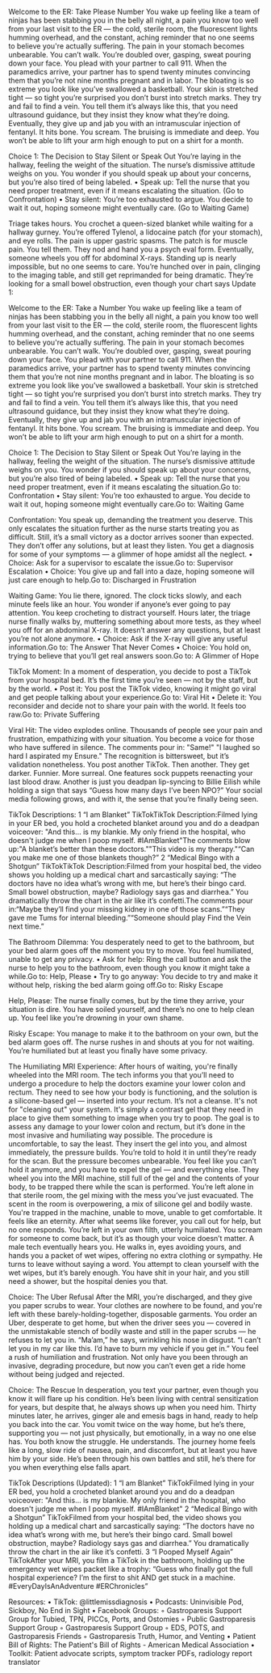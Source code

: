 Welcome to the ER: Take Please Number
You wake up feeling like a team of ninjas has been stabbing you in the belly all night, a pain you know too well from your last visit to the ER — the cold, sterile room, the fluorescent lights humming overhead, and the constant, aching reminder that no one seems to believe you're actually suffering.
The pain in your stomach becomes unbearable. You can’t walk. You’re doubled over, gasping, sweat pouring down your face. You plead with your partner to call 911.
When the paramedics arrive, your partner has to spend twenty minutes convincing them that you’re not nine months pregnant and in labor. The bloating is so extreme you look like you’ve swallowed a basketball. Your skin is stretched tight — so tight you’re surprised you don’t burst into stretch marks.
They try and fail to find a vein. You tell them it’s always like this, that you need ultrasound guidance, but they insist they know what they’re doing. Eventually, they give up and jab you with an intramuscular injection of fentanyl. It hits bone. You scream.
The bruising is immediate and deep. You won’t be able to lift your arm high enough to put on a shirt for a month.

Choice 1: The Decision to Stay Silent or Speak Out
You’re laying in the hallway, feeling the weight of the situation. The nurse’s dismissive attitude weighs on you. You wonder if you should speak up about your concerns, but you’re also tired of being labeled.
	•	Speak up: Tell the nurse that you need proper treatment, even if it means escalating the situation. (Go to Confrontation)
	•	Stay silent: You’re too exhausted to argue. You decide to wait it out, hoping someone might eventually care. (Go to Waiting Game)

Triage takes hours. You crochet a queen-sized blanket while waiting for a hallway gurney. You’re offered Tylenol, a lidocaine patch (for your stomach), and eye rolls. The pain is upper gastric spasms. The patch is for muscle pain. You tell them. They nod and hand you a psych eval form.
Eventually, someone wheels you off for abdominal X-rays. Standing up is nearly impossible, but no one seems to care. You’re hunched over in pain, clinging to the imaging table, and still get reprimanded for being dramatic. They’re looking for a small bowel obstruction, even though your chart says 
Update 1:

Welcome to the ER: Take a Number
You wake up feeling like a team of ninjas has been stabbing you in the belly all night, a pain you know too well from your last visit to the ER — the cold, sterile room, the fluorescent lights humming overhead, and the constant, aching reminder that no one seems to believe you're actually suffering.
The pain in your stomach becomes unbearable. You can’t walk. You’re doubled over, gasping, sweat pouring down your face. You plead with your partner to call 911.
When the paramedics arrive, your partner has to spend twenty minutes convincing them that you’re not nine months pregnant and in labor. The bloating is so extreme you look like you’ve swallowed a basketball. Your skin is stretched tight — so tight you’re surprised you don’t burst into stretch marks.
They try and fail to find a vein. You tell them it’s always like this, that you need ultrasound guidance, but they insist they know what they’re doing. Eventually, they give up and jab you with an intramuscular injection of fentanyl. It hits bone. You scream.
The bruising is immediate and deep. You won’t be able to lift your arm high enough to put on a shirt for a month.

Choice 1: The Decision to Stay Silent or Speak Out
You’re laying in the hallway, feeling the weight of the situation. The nurse’s dismissive attitude weighs on you. You wonder if you should speak up about your concerns, but you’re also tired of being labeled.
	•	Speak up: Tell the nurse that you need proper treatment, even if it means escalating the situation.Go to: Confrontation
	•	Stay silent: You’re too exhausted to argue. You decide to wait it out, hoping someone might eventually care.Go to: Waiting Game

Confrontation:
You speak up, demanding the treatment you deserve. This only escalates the situation further as the nurse starts treating you as difficult. Still, it’s a small victory as a doctor arrives sooner than expected. They don’t offer any solutions, but at least they listen. You get a diagnosis for some of your symptoms — a glimmer of hope amidst all the neglect.
	•	Choice: Ask for a supervisor to escalate the issue.Go to: Supervisor Escalation
	•	Choice: You give up and fall into a daze, hoping someone will just care enough to help.Go to: Discharged in Frustration

Waiting Game:
You lie there, ignored. The clock ticks slowly, and each minute feels like an hour. You wonder if anyone’s ever going to pay attention. You keep crocheting to distract yourself.
Hours later, the triage nurse finally walks by, muttering something about more tests, as they wheel you off for an abdominal X-ray. It doesn’t answer any questions, but at least you’re not alone anymore.
	•	Choice: Ask if the X-ray will give any useful information.Go to: The Answer That Never Comes
	•	Choice: You hold on, trying to believe that you’ll get real answers soon.Go to: A Glimmer of Hope

TikTok Moment:
In a moment of desperation, you decide to post a TikTok from your hospital bed. It’s the first time you’re seen — not by the staff, but by the world.
	•	Post it: You post the TikTok video, knowing it might go viral and get people talking about your experience.Go to: Viral Hit
	•	Delete it: You reconsider and decide not to share your pain with the world. It feels too raw.Go to: Private Suffering

Viral Hit:
The video explodes online. Thousands of people see your pain and frustration, empathizing with your situation. You become a voice for those who have suffered in silence. The comments pour in: "Same!" "I laughed so hard I aspirated my Ensure." The recognition is bittersweet, but it’s validation nonetheless.
You post another TikTok. Then another. They get darker. Funnier. More surreal. One features sock puppets reenacting your last blood draw. Another is just you deadpan lip-syncing to Billie Eilish while holding a sign that says “Guess how many days I’ve been NPO?”
Your social media following grows, and with it, the sense that you’re finally being seen.

TikTok Descriptions:
	1	“I am Blanket” TikTokTikTok Description:Filmed lying in your ER bed, you hold a crocheted blanket around you and do a deadpan voiceover: "And this... is my blankie. My only friend in the hospital, who doesn't judge me when I poop myself. #IAmBlanket"The comments blow up:"A blanket’s better than these doctors.""This video is my therapy."“Can you make me one of those blankets though?”
	2	“Medical Bingo with a Shotgun” TikTokTikTok Description:Filmed from your hospital bed, the video shows you holding up a medical chart and sarcastically saying: “The doctors have no idea what’s wrong with me, but here’s their bingo card. Small bowel obstruction, maybe? Radiology says gas and diarrhea.” You dramatically throw the chart in the air like it’s confetti.The comments pour in:“Maybe they’ll find your missing kidney in one of those scans.”“They gave me Tums for internal bleeding.”“Someone should play Find the Vein next time.”

The Bathroom Dilemma:
You desperately need to get to the bathroom, but your bed alarm goes off the moment you try to move. You feel humiliated, unable to get any privacy.
	•	Ask for help: Ring the call button and ask the nurse to help you to the bathroom, even though you know it might take a while.Go to: Help, Please
	•	Try to go anyway: You decide to try and make it without help, risking the bed alarm going off.Go to: Risky Escape

Help, Please:
The nurse finally comes, but by the time they arrive, your situation is dire. You have soiled yourself, and there’s no one to help clean up. You feel like you’re drowning in your own shame.

Risky Escape:
You manage to make it to the bathroom on your own, but the bed alarm goes off. The nurse rushes in and shouts at you for not waiting. You’re humiliated but at least you finally have some privacy.

The Humiliating MRI Experience:
After hours of waiting, you're finally wheeled into the MRI room. The tech informs you that you’ll need to undergo a procedure to help the doctors examine your lower colon and rectum. They need to see how your body is functioning, and the solution is a silicone-based gel — inserted into your rectum.
It’s not a cleanse. It's not for "cleaning out" your system. It's simply a contrast gel that they need in place to give them something to image when you try to poop. The goal is to assess any damage to your lower colon and rectum, but it’s done in the most invasive and humiliating way possible.
The procedure is uncomfortable, to say the least. They insert the gel into you, and almost immediately, the pressure builds. You’re told to hold it in until they’re ready for the scan. But the pressure becomes unbearable. You feel like you can’t hold it anymore, and you have to expel the gel — and everything else. They wheel you into the MRI machine, still full of the gel and the contents of your body, to be trapped there while the scan is performed.
You’re left alone in that sterile room, the gel mixing with the mess you’ve just evacuated. The scent in the room is overpowering, a mix of silicone gel and bodily waste. You're trapped in the machine, unable to move, unable to get comfortable. It feels like an eternity.
After what seems like forever, you call out for help, but no one responds. You’re left in your own filth, utterly humiliated. You scream for someone to come back, but it’s as though your voice doesn’t matter.
A male tech eventually hears you. He walks in, eyes avoiding yours, and hands you a packet of wet wipes, offering no extra clothing or sympathy. He turns to leave without saying a word. You attempt to clean yourself with the wet wipes, but it’s barely enough. You have shit in your hair, and you still need a shower, but the hospital denies you that.

Choice: The Uber Refusal
After the MRI, you’re discharged, and they give you paper scrubs to wear. Your clothes are nowhere to be found, and you're left with these barely-holding-together, disposable garments.
You order an Uber, desperate to get home, but when the driver sees you — covered in the unmistakable stench of bodily waste and still in the paper scrubs — he refuses to let you in.
“Ma’am,” he says, wrinkling his nose in disgust. “I can’t let you in my car like this. I’d have to burn my vehicle if you get in.”
You feel a rush of humiliation and frustration. Not only have you been through an invasive, degrading procedure, but now you can’t even get a ride home without being judged and rejected.

Choice: The Rescue
In desperation, you text your partner, even though you know it will flare up his condition. He’s been living with central sensitization for years, but despite that, he always shows up when you need him.
Thirty minutes later, he arrives, ginger ale and emesis bags in hand, ready to help you back into the car. You vomit twice on the way home, but he’s there, supporting you — not just physically, but emotionally, in a way no one else has.
You both know the struggle. He understands. The journey home feels like a long, slow ride of nausea, pain, and discomfort, but at least you have him by your side. He’s been through his own battles and still, he’s there for you when everything else falls apart.

TikTok Descriptions (Updated):
	1	“I am Blanket” TikTokFilmed lying in your ER bed, you hold a crocheted blanket around you and do a deadpan voiceover: "And this... is my blankie. My only friend in the hospital, who doesn't judge me when I poop myself. #IAmBlanket"
	2	“Medical Bingo with a Shotgun” TikTokFilmed from your hospital bed, the video shows you holding up a medical chart and sarcastically saying: “The doctors have no idea what’s wrong with me, but here’s their bingo card. Small bowel obstruction, maybe? Radiology says gas and diarrhea.” You dramatically throw the chart in the air like it’s confetti.
	3	“I Pooped Myself Again” TikTokAfter your MRI, you film a TikTok in the bathroom, holding up the emergency wet wipes packet like a trophy: “Guess who finally got the full hospital experience? I’m the first to shit AND get stuck in a machine. #EveryDayIsAnAdventure #ERChronicles”

Resources:
	•	TikTok: @littlemissdiagnosis
	•	Podcasts: Uninvisible Pod, Sickboy, No End in Sight
	•	Facebook Groups:
	◦	Gastroparesis Support Group for Tubied, TPN, PICCs, Ports, and Ostomies
	◦	Public Gastroparesis Support Group
	◦	Gastroparesis Support Group
	◦	EDS, POTS, and Gastroparesis Friends
	◦	Gastroparesis Truth, Humor, and Venting
	•	Patient Bill of Rights: The Patient's Bill of Rights - American Medical Association
	•	Toolkit: Patient advocate scripts, symptom tracker PDFs, radiology report translator

